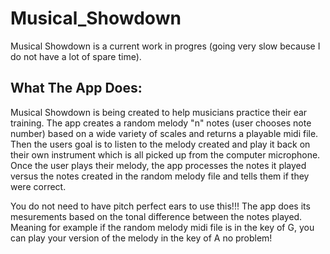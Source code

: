 # Musical_Showdown

Musical Showdown is a current work in progres (going very slow because I do not have a lot of spare time). 

## What The App Does:
Musical Showdown is being created to help musicians practice their ear training. The app creates a random melody "n" notes (user chooses note number) based on a wide variety of scales and returns a playable midi file. Then the users goal is to listen to the melody created and play it back on their own instrument which is all picked up from the computer microphone. Once the user plays their melody, the app processes the notes it played versus the notes created in the random melody file and tells them if they were correct. 

You do not need to have pitch perfect ears to use this!!! The app does its mesurements based on the tonal difference between the notes played. Meaning for example if the random melody midi file is in the key of G, you can play your version of the melody in the key of A no problem!
